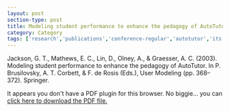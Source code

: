 ```yaml
---
layout: post
section-type: post
title: Modeling student performance to enhance the pedagogy of AutoTutor
category: Category
tags: ['research','publications','conference-regular','autotutor','its','education','discourse']
---
```

Jackson, G. T., Mathews, E. C., Lin, D., Olney, A., & Graesser, A. C. (2003). Modeling student performance to enhance the pedagogy of AutoTutor. In P. Brusilovsky, A. T. Corbett, & F. de Rosis (Eds.), User Modeling (pp. 368–372). Springer. 

<object data="https://umdrive.memphis.edu/aolney/public/publications/Modeling%20student%20performance%20to%20enhance%20the%20pedagogy%20of%20AutoTutor-olney_publications.pdf" type="application/pdf" width="100%" height="600px">
 
  <p>It appears you don't have a PDF plugin for this browser.
  No biggie... you can <a href="https://umdrive.memphis.edu/aolney/public/publications/Modeling%20student%20performance%20to%20enhance%20the%20pedagogy%20of%20AutoTutor-olney_publications.pdf">click here to
  download the PDF file.</a></p>
  
</object>
